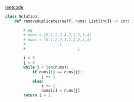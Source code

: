 [leetcode](https://leetcode-cn.com/problems/remove-duplicates-from-sorted-array/)
```python
class Solution:
    def removeDuplicates(self, nums: List[int]) -> int:

        # eg
        # nums = [0,1,2,3,4,2,2,3,3,4]
        # nums = [0,1,2,3,1,2,2,3,3,4]
        #               i
        #                       j

        i = 0
        j = 0
        while j < len(nums):
            if nums[i] == nums[j]:
                j += 1
            else:
                i += 1
                nums[i] = nums[j]
        return i + 1
```